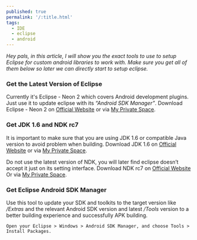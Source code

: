 ```yaml
---
published: true
permalink: '/:title.html'
tags:
  - IDE
  - eclipse
  - android
---
```

_Hey pals, in this article, I will show you the exact tools to use to setup Eclipse for custom android libraries to work with. Make sure you get all of them below so later we can directly start to setup eclipse._

### Get the Latest Version of Eclipse
Currently it's Eclipse - Neon 2 which covers Android development plugins. Just use it to update eclipse with its *“Android SDK Manager”*.
Download Eclipse - Neon 2 on [Official Website](https://www.eclipse.org/downloads/download.php?file=/oomph/epp/neon/R2a/eclipse-inst-win64.exe) or via [My Private Space](file://qthdavidrzliu/David.Rz.Liu_SharePoint/).

### Get JDK 1.6 and NDK rc7
It is important to make sure that you are using JDK 1.6 or compatible Java version to avoid problem when building.
Download JDK 1.6 on [Official Website](http://www.oracle.com/technetwork/java/javase/downloads/java-archive-downloads-javase6-419409.html#jdk-6u45-oth-JPR) or via [My Private Space](file://qthdavidrzliu/David.Rz.Liu_SharePoint/).

Do not use the latest version of NDK, you will later find eclipse doesn’t accept it just on its setting interface.
Download NDK rc7 on [Official Website](http://dl.google.com/android/ndk/android-ndk-r7c-windows.zip)
Or via [My Private Space](file://qthdavidrzliu/David.Rz.Liu_SharePoint/).

### Get Eclipse Android SDK Manager
Use this tool to update your SDK and toolkits to the target version like */Extras* and the relevant Android SDK version and latest */Tools* version to a better building experience and successfully APK building. 
```
Open your Eclipse > Windows > Android SDK Manager, and choose Tools > Install Packages.
```

<!--
### Relevant Articles for Further Reading
-->
